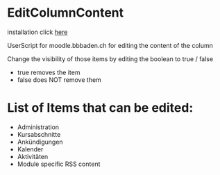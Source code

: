 # EditColumnContent

installation click [here](https://github.com/MyDrift-user/EditColumnContent/raw/main/edit-column-content.user.js)

UserScript for moodle.bbbaden.ch for editing the content of the column

Change the visibility of those items by editing the boolean to true / false
- true removes the item
- false does NOT remove them

# List of Items that can be edited:
- Administration
- Kursabschnitte
- Ankündigungen
- Kalender
- Aktivitäten
- Module specific RSS content

